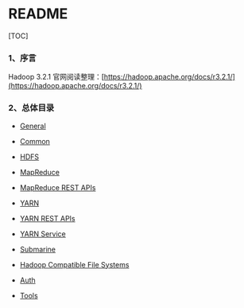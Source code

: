 # README

[TOC]

### 1、序言

Hadoop 3.2.1 官网阅读整理：[https://hadoop.apache.org/docs/r3.2.1/](https://hadoop.apache.org/docs/r3.2.1/)

### 2、总体目录

- [General]()

- [Common]()

- [HDFS]()

- [MapReduce]()

- [MapReduce REST APIs]()

- [YARN]()

- [YARN REST APIs]()

- [YARN Service]()

- [Submarine]()

- [Hadoop Compatible File Systems]()

- [Auth]()

- [Tools]()
